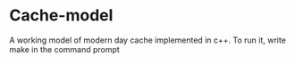 # Cache-model

A working model of modern day cache implemented in c++.
To run it, write make in the command prompt
